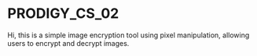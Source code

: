 # PRODIGY_CS_02
Hi, this is a simple image encryption tool using pixel manipulation, allowing users to encrypt and decrypt images.

